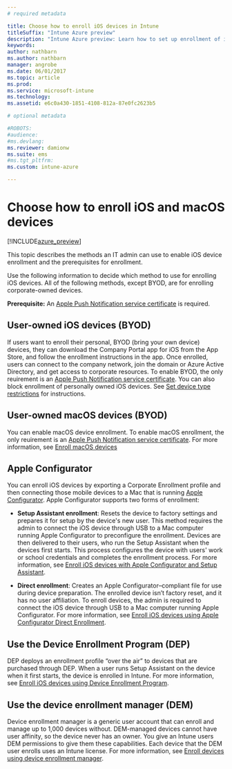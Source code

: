 ```yaml
---
# required metadata

title: Choose how to enroll iOS devices in IntunetitleSuffix: "Intune Azure preview"
description: "Intune Azure preview: Learn how to set up enrollment of iOS devices in Microsoft Intune."
keywords:
author: nathbarn
ms.author: nathbarn
manager: angrobe
ms.date: 06/01/2017
ms.topic: article
ms.prod:
ms.service: microsoft-intune
ms.technology:
ms.assetid: e6c0a430-1851-4108-812a-87e0fc2623b5

# optional metadata

#ROBOTS:
#audience:
#ms.devlang:
ms.reviewer: damionw
ms.suite: ems
#ms.tgt_pltfrm:
ms.custom: intune-azure

---
```


# Choose how to enroll iOS and macOS devices

[!INCLUDE[azure_preview](./includes/azure_preview.md)]

This topic describes the methods an IT admin can use to enable iOS device enrollment and the prerequisites for enrollment.

Use the following information to decide which method to use for enrolling iOS devices. All of the following methods, except BYOD, are for enrolling corporate-owned devices.

**Prerequisite:** An [Apple Push Notification service  certificate](apple-mdm-push-certificate-get.md) is required.

## User-owned iOS devices (BYOD)

If users want to enroll their personal, BYOD (bring your own device) devices, they can download the Company Portal app for iOS from the App Store, and follow the enrollment instructions in the app. Once enrolled, users can connect to the company network, join the domain or Azure Active Directory, and get access to corporate resources. To enable BYOD, the only reuirement is an [Apple Push Notification service  certificate](apple-mdm-push-certificate-get.md). You can also block enrollment of personally owned iOS devices. See [Set device type restrictions](enrollment-restrictions-set.md#set-device-type-restrictions) for instructions.

## User-owned macOS devices (BYOD)

You can enable macOS device enrollment. To enable macOS enrollment, the only reuirement is an [Apple Push Notification service  certificate](apple-mdm-push-certificate-get.md). For more information, see [Enroll macOS devices](./macos-enroll)

## Apple Configurator

You can enroll iOS devices by exporting a Corporate Enrollment profile and then connecting those mobile devices to a Mac that is running [Apple Configurator](http://go.microsoft.com/fwlink/?LinkId=518017). Apple Configurator supports two forms of enrollment:

- **Setup Assistant enrollment**: Resets the device to factory settings and prepares it for setup by the device's new user. This method requires the admin to connect the iOS device through USB to a Mac computer running Apple Configurator to preconfigure the enrollment. Devices are then delivered to their users, who run the Setup Assistant when the devices first starts. This process configures the device with users' work or school credentials and completes the enrollment process. For more information, see [Enroll iOS devices with Apple Configurator and Setup Assistant](apple-configurator-setup-assistant-enroll-ios.md).

- **Direct enrollment**: Creates an Apple Configurator–compliant file for use during device preparation. The enrolled device isn’t factory reset, and it has no user affiliation. To enroll devices, the admin is required to connect the iOS device through USB to a Mac computer running Apple Configurator. For more information, see [Enroll iOS devices using Apple Configurator Direct Enrollment](apple-configurator-direct-enroll-ios.md).

## Use the Device Enrollment Program (DEP)

DEP deploys an enrollment profile “over the air” to devices that are purchased through DEP. When a user runs Setup Assistant on the device when it first starts, the device is enrolled in Intune. For more information, see [Enroll iOS devices using Device Enrollment Program](device-enrollment-program-enroll-ios.md).

## Use the device enrollment manager (DEM)
Device enrollment manager is a generic user account that can enroll and manage up to 1,000 devices without. DEM-managed devices cannot have user affinity, so the device never has an owner. You give an Intune users DEM permissions to give them these capabilities. Each device that the DEM user enrolls uses an Intune license. For more information, see [Enroll devices using device enrollment manager](device-enrollment-manager-enroll.md).
